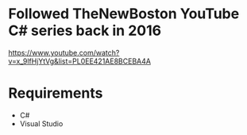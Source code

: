 # Followed TheNewBoston YouTube C# series back in 2016
https://www.youtube.com/watch?v=x_9lfHjYtVg&list=PL0EE421AE8BCEBA4A

# Requirements
* C#
* Visual Studio